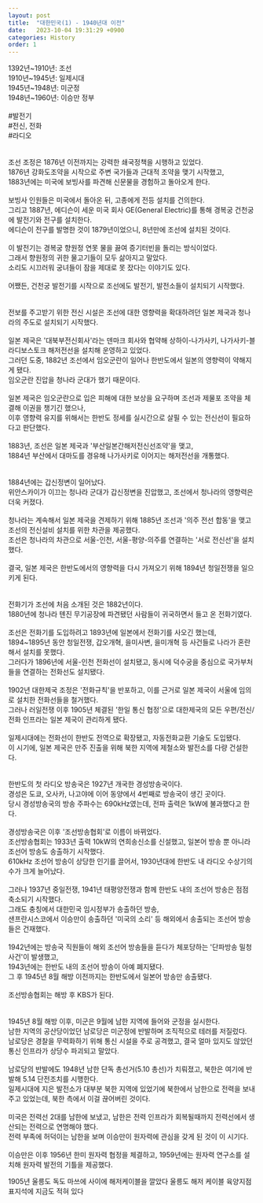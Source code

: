 ```yaml
---
layout: post
title:  "대한민국(1) - 1940년대 이전"
date:   2023-10-04 19:31:29 +0900
categories: History
order: 1
---
```


1392년~1910년: 조선<br>
1910년~1945년: 일제시대<br>
1945년~1948년: 미군정<br>
1948년~1960년: 이승만 정부<br>
<br>
#발전기<br>
#전신, 전화<br>
#라디오<br>
<br>
<br>
조선 조정은 1876년 이전까지는 강력한 쇄국정책을 시행하고 있었다.<br>
1876년 강화도조약을 시작으로 주변 국가들과 근대적 조약을 맺기 시작했고,<br>
1883년에는 미국에 보빙사를 파견해 신문물을 경험하고 돌아오게 한다.<br>
<br>
보빙사 인원들은 미국에서 돌아온 뒤, 고종에게 전등 설치를 건의한다.<br>
그리고 1887년, 에디슨이 세운 미국 회사 GE(General Electric)를 통해 경복궁 건천궁에 발전기와 전구를 설치한다.<br>
에디슨이 전구를 발명한 것이 1879년이었으니, 8년만에 조선에 설치된 것이다.<br>
<br>
이 발전기는 경복궁 향원정 연못 물을 끓여 증기터빈을 돌리는 방식이었다.<br>
그래서 향원정의 귀한 물고기들이 모두 삶아지고 말았다.<br>
소리도 시끄러워 궁녀들이 잠을 제대로 못 잤다는 이야기도 있다.<br>
<br>
어쨌든, 건천궁 발전기를 시작으로 조선에도 발전기, 발전소들이 설치되기 시작했다.<br>
<br>
<br>
전보를 주고받기 위한 전신 시설은 조선에 대한 영향력을 확대하려던 일본 제국과 청나라의 주도로 설치되기 시작했다.<br>
<br>
일본 제국은 '대북부전신회사'라는 덴마크 회사와 협약해 상하이-나가사키, 나가사키-블라디보스토크 해저전선을 설치해 운영하고 있었다.<br>
그러던 도중, 1882년 조선에서 임오군란이 일어나 한반도에서 일본의 영향력이 약해지게 됐다.<br>
임오군란 진압을 청나라 군대가 했기 때문이다.<br>
<br>
일본 제국은 임오군란으로 입은 피해에 대한 보상을 요구하며 조선과 제물포 조약을 체결해 이권을 챙기긴 했으나,<br>
이후 영향력 유지를 위해서는 한반도 정세를 실시간으로 살필 수 있는 전신선이 필요하다고 판단했다.<br>
<br>
1883년, 조선은 일본 제국과 '부산일본간해저전신선조약'을 맺고,<br>
1884년 부산에서 대마도를 경유해 나가사키로 이어지는 해저전선을 개통했다.<br>
<br>
<br>
1884년에는 갑신정변이 일어났다.<br>
위안스카이가 이끄는 청나라 군대가 갑신정변을 진압했고, 조선에서 청나라의 영향력은 더욱 커졌다.<br>
<br>
청나라는 계속해서 일본 제국을 견제하기 위해 1885년 조선과 '의주 전선 합동'을 맺고 조선의 전신설비 설치를 위한 차관을 제공했다.<br>
조선은 청나라의 차관으로 서울-인천, 서울-평양-의주를 연결하는 '서로 전신선'을 설치했다.<br>
<br>
결국, 일본 제국은 한반도에서의 영향력을 다시 가져오기 위해 1894년 청일전쟁을 일으키게 된다.<br>
<br>
<br>
전화기가 조선에 처음 소개된 것은 1882년이다.<br>
1880년에 청나라 톈진 무기공장에 파견됐던 사람들이 귀국하면서 들고 온 전화기였다.<br>
<br>
조선은 전화기를 도입하려고 1893년에 일본에서 전화기를 사오긴 했는데,<br>
1894~1895년 동안 청일전쟁, 갑오개혁, 을미사변, 을미개혁 등 사건들로 나라가 혼란해서 설치를 못했다.<br>
그러다가 1896년에 서울-인천 전화선이 설치됐고, 동시에 덕수궁을 중심으로 국가부처들을 연결하는 전화선도 설치됐다.<br>
<br>
1902년 대한제국 조정은 '전화규칙'을 반포하고, 이를 근거로 일본 제국이 서울에 임의로 설치한 전화선들을 철거했다.<br>
그러나 러일전쟁 이후 1905년 체결된 '한일 통신 협정'으로 대한제국의 모든 우편/전신/전화 인프라는 일본 제국이 관리하게 됐다.<br>
<br>
일제시대에는 전화선이 한반도 전역으로 확장됐고, 자동전화교환 기술도 도입됐다.<br>
이 시기에, 일본 제국은 만주 진출을 위해 북한 지역에 제철소와 발전소를 다량 건설한다.<br>
<br>
<br>
한반도의 첫 라디오 방송국은 1927년 개국한 경성방송국이다.<br>
경성은 도쿄, 오사카, 나고야에 이어 동양에서 4번째로 방송국이 생긴 곳이다.<br>
당시 경성방송국의 방송 주파수는 690kHz였는데, 전파 출력은 1kW에 불과했다고 한다.<br>
<br>
경성방송국은 이후 '조선방송협회'로 이름이 바뀌었다.<br>
조선방송협회는 1933년 출력 10kW의 연희송신소를 신설했고, 일본어 방송 뿐 아니라 조선어 방송도 송출하기 시작했다.<br>
610kHz 조선어 방송이 상당한 인기를 끌어서, 1930년대에 한반도 내 라디오 수상기의 수가 크게 늘어났다.<br>
<br>
그러나 1937년 중일전쟁, 1941년 태평양전쟁과 함께 한반도 내의 조선어 방송은 점점 축소되기 시작했다.<br>
그래도 충칭에서 대한민국 임시정부가 송출하던 방송,<br>
샌프란시스코에서 이승만이 송출하던 '미국의 소리' 등 해외에서 송출되는 조선어 방송들은 건재했다.<br>
<br>
1942년에는 방송국 직원들이 해외 조선어 방송들을 듣다가 체포당하는 '단파방송 밀청사건'이 발생했고,<br>
1943년에는 한반도 내의 조선어 방송이 아예 폐지됐다.<br>
그 후 1945년 8월 해방 이전까지는 한반도에서 일본어 방송만 송출됐다.<br>
<br>
조선방송협회는 해방 후 KBS가 된다.<br>
<br>
<br>
1945년 8월 해방 이후, 미군은 9월에 남한 지역에 들어와 군정을 실시한다.<br>
남한 지역의 공산당이었던 남로당은 미군정에 반발하며 조직적으로 테러를 저질렀다.<br>
남로당은 경찰을 무력화하기 위해 통신 시설을 주로 공격했고, 결국 얼마 있지도 않았던 통신 인프라가 상당수 파괴되고 말았다.<br>
<br>
남로당의 반발에도 1948년 남한 단독 총선거(5.10 총선)가 치뤄졌고, 북한은 여기에 반발해 5.14 단전조치를 시행한다.<br>
일제시대에 지은 발전소가 대부분 북한 지역에 있었기에 북한에서 남한으로 전력을 보내주고 있었는데, 북한 측에서 이걸 끊어버린 것이다.<br>
<br>
미국은 전력선 2대를 남한에 보냈고, 남한은 전력 인프라가 회복될때까지 전력선에서 생산되는 전력으로 연명해야 했다.<br>
전력 부족에 허덕이는 남한을 보며 이승만이 원자력에 관심을 갖게 된 것이 이 시기다.<br>
<br>
이승만은 이후 1956년 한미 원자력 협정을 체결하고, 1959년에는 원자력 연구소를 설치해 원자력 발전의 기틀을 제공했다.


1905년 울릉도 독도 마쓰에 사이에 해저케이블을 깔았다
울릉도 해저 케이블 육양지점 표지석에 지금도 적혀 있다